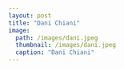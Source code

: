 ```yaml
---
layout: post
title: "Dani Chiani"
image:
  path: /images/dani.jpeg
  thumbnail: /images/dani.jpeg
  caption: "Dani Chiani"
---
```

